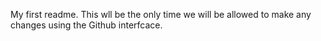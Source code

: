 My first readme.
This wll be the only time we will be allowed to make any changes using the Github interfcace.

